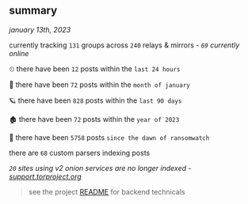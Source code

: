 
## summary
_january 13th, 2023_

currently tracking `131` groups across `240` relays & mirrors - _`69` currently online_

⏲ there have been `12` posts within the `last 24 hours`

🦈 there have been `72` posts within the `month of january`

🪐 there have been `828` posts within the `last 90 days`

🏚 there have been `72` posts within the `year of 2023`

🦕 there have been `5758` posts `since the dawn of ransomwatch`

there are `68` custom parsers indexing posts

_`20` sites using v2 onion services are no longer indexed - [support.torproject.org](https://support.torproject.org/onionservices/v2-deprecation/)_

> see the project [README](https://github.com/joshhighet/ransomwatch#ransomwatch--) for backend technicals
